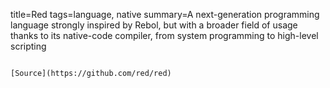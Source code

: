 title=Red
tags=language, native
summary=A next-generation programming language strongly inspired by Rebol, but with a broader field of usage thanks to its native-code compiler, from system programming to high-level scripting
~~~~~~

[Source](https://github.com/red/red)
